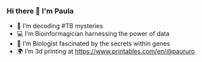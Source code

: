### Hi there 👋 I'm Paula

- 🔭 I’m decoding #TB mysteries 
- 💻 I’m Bioinformagician harnessing the power of data 
- 🧬 I’m Biologist fascinated by the secrets within genes
- 🌍 I’m 3d printing at https://www.printables.com/en/@paururo


<!--
**Paururo/paururo** is a ✨ _special_ ✨ repository because its `README.md` (this file) appears on your GitHub profile.

Here are some ideas to get you started:

- 🔭 I’m currently working on ...
- 🌱 I’m currently learning ...
- 👯 I’m looking to collaborate on ...
- 🤔 I’m looking for help with ...
- 💬 Ask me about ...
- 📫 How to reach me: ...
- 😄 Pronouns: ...
- ⚡ Fun fact: ...
-->
